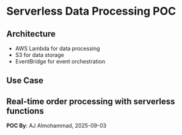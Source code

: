 # Serverless Data Processing POC

## Architecture
- AWS Lambda for data processing
- S3 for data storage
- EventBridge for event orchestration

## Use Case
Real-time order processing with serverless functions
---
**POC By**: AJ Almohammad, 2025-09-03
